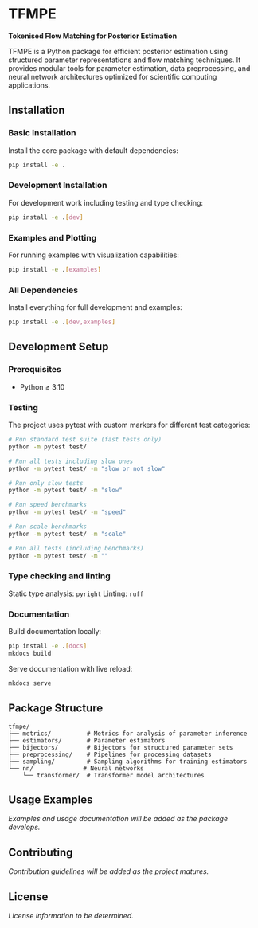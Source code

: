 # TFMPE

**Tokenised Flow Matching for Posterior Estimation**

TFMPE is a Python package for efficient posterior estimation using structured parameter representations and flow matching techniques. It provides modular tools for parameter estimation, data preprocessing, and neural network architectures optimized for scientific computing applications.

## Installation

### Basic Installation

Install the core package with default dependencies:

```bash
pip install -e .
```

### Development Installation

For development work including testing and type checking:

```bash
pip install -e .[dev]
```

### Examples and Plotting

For running examples with visualization capabilities:

```bash
pip install -e .[examples]
```

### All Dependencies

Install everything for full development and examples:

```bash
pip install -e .[dev,examples]
```

## Development Setup

### Prerequisites

- Python ≥ 3.10

### Testing

The project uses pytest with custom markers for different test categories:

```bash
# Run standard test suite (fast tests only)
python -m pytest test/

# Run all tests including slow ones
python -m pytest test/ -m "slow or not slow"

# Run only slow tests
python -m pytest test/ -m "slow"

# Run speed benchmarks
python -m pytest test/ -m "speed"

# Run scale benchmarks
python -m pytest test/ -m "scale"

# Run all tests (including benchmarks)
python -m pytest test/ -m ""
```

### Type checking and linting

Static type analysis: `pyright`
Linting: `ruff`


### Documentation

Build documentation locally:

```bash
pip install -e .[docs]
mkdocs build
```

Serve documentation with live reload:

```bash
mkdocs serve
```

## Package Structure

```
tfmpe/
├── metrics/          # Metrics for analysis of parameter inference
├── estimators/       # Parameter estimators
├── bijectors/        # Bijectors for structured parameter sets
├── preprocessing/    # Pipelines for processing datasets
├── sampling/         # Sampling algorithms for training estimators
└── nn/              # Neural networks
    └── transformer/  # Transformer model architectures
```

## Usage Examples

*Examples and usage documentation will be added as the package develops.*

## Contributing

*Contribution guidelines will be added as the project matures.*

## License

*License information to be determined.*
